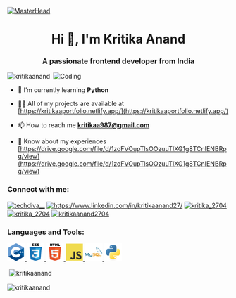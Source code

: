 [![MasterHead](https://miro.medium.com/v2/resize:fit:1400/1*qdAW1TjCN57h1lbuuzvchg.gif)](https://rishavchanda.io)
<h1 align="center">Hi 👋, I'm Kritika Anand</h1>
<h3 align="center">A passionate frontend developer from India</h3>
<img align="right" alt="Coding" width="400" src="https://cdn.dribbble.com/users/4055494/screenshots/15215756/media/d2b66c4ca0192aa26d103448b3d1518b.gif")


<p align="left"> <img src="https://komarev.com/ghpvc/?username=kritikaanand&label=Profile%20views&color=0e75b6&style=flat" alt="kritikaanand" /> </p>

- 🌱 I’m currently learning **Python**

- 👨‍💻 All of my projects are available at [https://kritikaaportfolio.netlify.app/](https://kritikaaportfolio.netlify.app/)

- 📫 How to reach me **kritikaa987@gmail.com**

- 📄 Know about my experiences [https://drive.google.com/file/d/1zoFVOupTlsOOzuuTIXG1g8TCnIENBRpq/view](https://drive.google.com/file/d/1zoFVOupTlsOOzuuTIXG1g8TCnIENBRpq/view)

<h3 align="left">Connect with me:</h3>
<p align="left">
<a href="https://twitter.com/techdiva__" target="blank"><img align="center" src="https://raw.githubusercontent.com/rahuldkjain/github-profile-readme-generator/master/src/images/icons/Social/twitter.svg" alt="techdiva__" height="30" width="40" /></a>
<a href="https://linkedin.com/in/https://www.linkedin.com/in/kritikaanand27/" target="blank"><img align="center" src="https://raw.githubusercontent.com/rahuldkjain/github-profile-readme-generator/master/src/images/icons/Social/linked-in-alt.svg" alt="https://www.linkedin.com/in/kritikaanand27/" height="30" width="40" /></a>
<a href="https://www.codechef.com/users/kritika_2704" target="blank"><img align="center" src="https://cdn.jsdelivr.net/npm/simple-icons@3.1.0/icons/codechef.svg" alt="kritika_2704" height="30" width="40" /></a>
<a href="https://www.leetcode.com/kritika_2704" target="blank"><img align="center" src="https://raw.githubusercontent.com/rahuldkjain/github-profile-readme-generator/master/src/images/icons/Social/leet-code.svg" alt="kritika_2704" height="30" width="40" /></a>
<a href="https://auth.geeksforgeeks.org/user/kritikaanand2704" target="blank"><img align="center" src="https://raw.githubusercontent.com/rahuldkjain/github-profile-readme-generator/master/src/images/icons/Social/geeks-for-geeks.svg" alt="kritikaanand2704" height="30" width="40" /></a>
</p>

<h3 align="left">Languages and Tools:</h3>
<p align="left"> <a href="https://www.w3schools.com/cpp/" target="_blank" rel="noreferrer"> <img src="https://raw.githubusercontent.com/devicons/devicon/master/icons/cplusplus/cplusplus-original.svg" alt="cplusplus" width="40" height="40"/> </a> <a href="https://www.w3schools.com/css/" target="_blank" rel="noreferrer"> <img src="https://raw.githubusercontent.com/devicons/devicon/master/icons/css3/css3-original-wordmark.svg" alt="css3" width="40" height="40"/> </a> <a href="https://www.w3.org/html/" target="_blank" rel="noreferrer"> <img src="https://raw.githubusercontent.com/devicons/devicon/master/icons/html5/html5-original-wordmark.svg" alt="html5" width="40" height="40"/> </a> <a href="https://developer.mozilla.org/en-US/docs/Web/JavaScript" target="_blank" rel="noreferrer"> <img src="https://raw.githubusercontent.com/devicons/devicon/master/icons/javascript/javascript-original.svg" alt="javascript" width="40" height="40"/> </a> <a href="https://www.mysql.com/" target="_blank" rel="noreferrer"> <img src="https://raw.githubusercontent.com/devicons/devicon/master/icons/mysql/mysql-original-wordmark.svg" alt="mysql" width="40" height="40"/> </a> <a href="https://www.python.org" target="_blank" rel="noreferrer"> <img src="https://raw.githubusercontent.com/devicons/devicon/master/icons/python/python-original.svg" alt="python" width="40" height="40"/> </a> </p>

<p>&nbsp;<img align="center" src="https://github-readme-stats.vercel.app/api?username=kritikaanand&show_icons=true&locale=en" alt="kritikaanand" /></p>

<p><img align="center" src="https://github-readme-streak-stats.herokuapp.com/?user=kritikaanand&" alt="kritikaanand" /></p>
